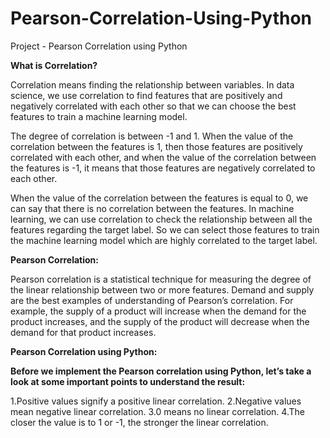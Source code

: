 # Pearson-Correlation-Using-Python
Project - Pearson Correlation using Python

**What is Correlation?**

Correlation means finding the relationship between variables. In data science, we use correlation to find features that are positively and negatively correlated with each other so that we can choose the best features to train a machine learning model.

The degree of correlation is between -1 and 1. When the value of the correlation between the features is 1, then those features are positively correlated with each other, and when the value of the correlation between the features is -1, it means that those features are negatively correlated to each other.

When the value of the correlation between the features is equal to 0, we can say that there is no correlation between the features. In machine learning, we can use correlation to check the relationship between all the features regarding the target label. So we can select those features to train the machine learning model which are highly correlated to the target label.

**Pearson Correlation:**

Pearson correlation is a statistical technique for measuring the degree of the linear relationship between two or more features. Demand and supply are the best examples of understanding of Pearson’s correlation. For example, the supply of a product will increase when the demand for the product increases, and the supply of the product will decrease when the demand for that product increases.

**Pearson Correlation using Python:**

**Before we implement the Pearson correlation using Python, let’s take a look at some important points to understand the result:**

1.Positive values signify a positive linear correlation.
2.Negative values mean negative linear correlation.
3.0 means no linear correlation.
4.The closer the value is to 1 or -1, the stronger the linear correlation.
